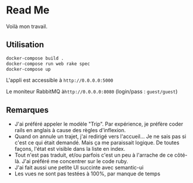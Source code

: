 # Read Me

Voilà mon travail.

## Utilisation

``` sh
docker-compose build .
docker-compose run web rake spec
docker-compose up
```

L'appli est accessible à `http://0.0.0.0:5000`

Le moniteur RabbitMQ à`http://0.0.0.0:8080` (login/pass : `guest/guest`)

## Remarques
* J'ai préféré appeler le modèle "Trip". Par expérience, je préfère coder rails en
 anglais à cause des règles d'inflexion.
* Quand on annule un trajet, j'ai redirigé vers l'accueil... Je ne sais pas si
  c'est ce qui était demandé. Mais ça me paraissait logique. De toutes façons,
  l'état est visible dans la liste en index.
* Tout n'est pas traduit, et/ou parfois c'est un peu à l'arrache de ce côté-là.
  J'ai préféré me concentrer sur le code ruby.
* J'ai fait aussi une petite UI succinte avec semantic-ui
* Les vues ne sont pas testées à 100%, par manque de temps
